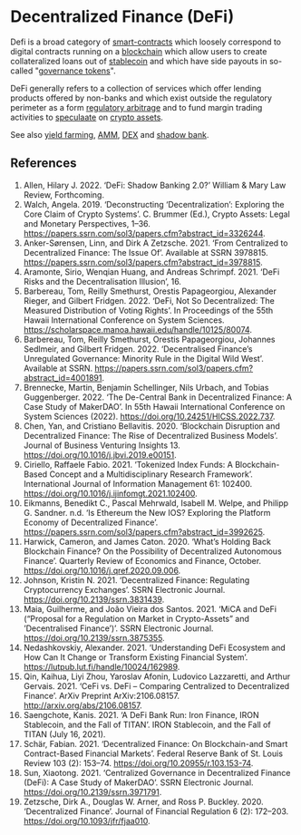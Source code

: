 # Decentralized Finance (DeFi)
Defi is a broad category of [smart-contracts](smart-contracts.md) which loosely correspond to digital contracts running on a [blockchain](blockchain.md) which allow users to create collateralized loans out of [stablecoin](stablecoin.md) and which have side payouts in so-called "[governance tokens](governance-token.md)".

DeFi generally refers to a collection of services which offer lending products offered by non-banks and which exist outside the regulatory perimeter as a form [regulatory arbitrage](regulatory-arbitrage.md) and to fund margin trading activities to [speculaate](speculation.md) on [crypto assets](cryptoasset.md).

See also [yield farming](yield-farming.md), [AMM](amm.md), [DEX](dex.md) and [shadow bank](shadow-bank.md).

## References
1. Allen, Hilary J. 2022. ‘DeFi: Shadow Banking 2.0?’ William & Mary Law Review, Forthcoming.
1. Walch, Angela. 2019. ‘Deconstructing ‘Decentralization’: Exploring the Core Claim of Crypto Systems’. C. Brummer (Ed.), Crypto Assets: Legal and Monetary Perspectives, 1–36. https://papers.ssrn.com/sol3/papers.cfm?abstract_id=3326244.
1. Anker-Sørensen, Linn, and Dirk A Zetzsche. 2021. ‘From Centralized to Decentralized Finance: The Issue Of’. Available at SSRN 3978815. https://papers.ssrn.com/sol3/papers.cfm?abstract_id=3978815.
1. Aramonte, Sirio, Wenqian Huang, and Andreas Schrimpf. 2021. ‘DeFi Risks and the Decentralisation Illusion’, 16.
1. Barbereau, Tom, Reilly Smethurst, Orestis Papageorgiou, Alexander Rieger, and Gilbert Fridgen. 2022. ‘DeFi, Not So Decentralized: The Measured Distribution of Voting Rights’. In Proceedings of the 55th Hawaii International Conference on System Sciences. https://scholarspace.manoa.hawaii.edu/handle/10125/80074.
1. Barbereau, Tom, Reilly Smethurst, Orestis Papageorgiou, Johannes Sedlmeir, and Gilbert Fridgen. 2022. ‘Decentralised Finance’s Unregulated Governance: Minority Rule in the Digital Wild West’. Available at SSRN. https://papers.ssrn.com/sol3/papers.cfm?abstract_id=4001891.
1. Brennecke, Martin, Benjamin Schellinger, Nils Urbach, and Tobias Guggenberger. 2022. ‘The De-Central Bank in Decentralized Finance: A Case Study of MakerDAO’. In 55th Hawaii International Conference on System Sciences (2022). https://doi.org/10.24251/HICSS.2022.737.
1. Chen, Yan, and Cristiano Bellavitis. 2020. ‘Blockchain Disruption and Decentralized Finance: The Rise of Decentralized Business Models’. Journal of Business Venturing Insights 13. https://doi.org/10.1016/j.jbvi.2019.e00151.
1. Ciriello, Raffaele Fabio. 2021. ‘Tokenized Index Funds: A Blockchain-Based Concept and a Multidisciplinary Research Framework’. International Journal of Information Management 61: 102400. https://doi.org/10.1016/j.ijinfomgt.2021.102400.
1. Eikmanns, Benedikt C., Pascal Mehrwald, Isabell M. Welpe, and Philipp G. Sandner. n.d. ‘Is Ethereum the New IOS? Exploring the Platform Economy of Decentralized Finance’. https://papers.ssrn.com/sol3/papers.cfm?abstract_id=3992625.
1. Harwick, Cameron, and James Caton. 2020. ‘What’s Holding Back Blockchain Finance? On the Possibility of Decentralized Autonomous Finance’. Quarterly Review of Economics and Finance, October. https://doi.org/10.1016/j.qref.2020.09.006.
1. Johnson, Kristin N. 2021. ‘Decentralized Finance: Regulating Cryptocurrency Exchanges’. SSRN Electronic Journal. https://doi.org/10.2139/ssrn.3831439.
1. Maia, Guilherme, and João Vieira dos Santos. 2021. ‘MiCA and DeFi (“Proposal for a Regulation on Market in Crypto-Assets” and ’Decentralised Finance’)’. SSRN Electronic Journal. https://doi.org/10.2139/ssrn.3875355.
1. Nedashkovskiy, Alexander. 2021. ‘Understanding DeFi Ecosystem and How Can It Change or Transform Existing Financial System’. https://lutpub.lut.fi/handle/10024/162989.
1. Qin, Kaihua, Liyi Zhou, Yaroslav Afonin, Ludovico Lazzaretti, and Arthur Gervais. 2021. ‘CeFi vs. DeFi – Comparing Centralized to Decentralized Finance’. ArXiv Preprint ArXiv:2106.08157. http://arxiv.org/abs/2106.08157.
1. Saengchote, Kanis. 2021. ‘A DeFi Bank Run: Iron Finance, IRON Stablecoin, and the Fall of TITAN’. IRON Stablecoin, and the Fall of TITAN (July 16, 2021).
1. Schär, Fabian. 2021. ‘Decentralized Finance: On Blockchain-and Smart Contract-Based Financial Markets’. Federal Reserve Bank of St. Louis Review 103 (2): 153–74. https://doi.org/10.20955/r.103.153-74.
1. Sun, Xiaotong. 2021. ‘Centralized Governance in Decentralized Finance (DeFi): A Case Study of MakerDAO’. SSRN Electronic Journal. https://doi.org/10.2139/ssrn.3971791.
1. Zetzsche, Dirk A., Douglas W. Arner, and Ross P. Buckley. 2020. ‘Decentralized Finance’. Journal of Financial Regulation 6 (2): 172–203. https://doi.org/10.1093/jfr/fjaa010.